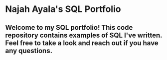 # Najah Ayala's SQL Portfolio
## Welcome to my SQL portfolio! This code repository contains examples of SQL I've written. Feel free to take a look and reach out if you have any questions.
